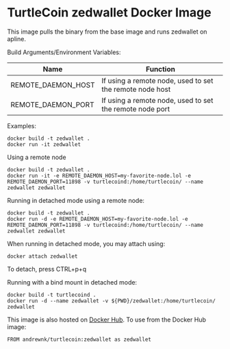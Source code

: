 # TurtleCoin zedwallet Docker Image

This image pulls the binary from the base image and runs zedwallet on apline.

Build Arguments/Environment Variables:

| Name | Function |
| --- | --- |
| REMOTE_DAEMON_HOST | If using a remote node, used to set the remote node host |
| REMOTE_DAEMON_PORT | If using a remote node, used to set the remote node port |

Examples:
```
docker build -t zedwallet .
docker run -it zedwallet
```

Using a remote node
```
docker build -t zedwallet .
docker run -it -e REMOTE_DAEMON_HOST=my-favorite-node.lol -e REMOTE_DAEMON_PORT=11898 -v turtlecoind:/home/turtlecoin/ --name zedwallet zedwallet
```

Running in detached mode using a remote node:
```
docker build -t zedwallet .
docker run -d -e REMOTE_DAEMON_HOST=my-favorite-node.lol -e REMOTE_DAEMON_PORT=11898 -v turtlecoind:/home/turtlecoin/ --name zedwallet zedwallet
```

When running in detached mode, you may attach using:
```
docker attach zedwallet
```

To detach, press CTRL+p+q

Running with a bind mount in detached mode:

```
docker build -t turtlecoind .
docker run -d --name zedwallet -v ${PWD}/zedwallet:/home/turtlecoin/ zedwallet
```

This image is also hosted on [Docker Hub](https://cloud.docker.com/u/andrewnk/repository/docker/andrewnk/turtlecoin). To use from the Docker Hub image:

```
FROM andrewnk/turtlecoin:zedwallet as zedwallet
```
